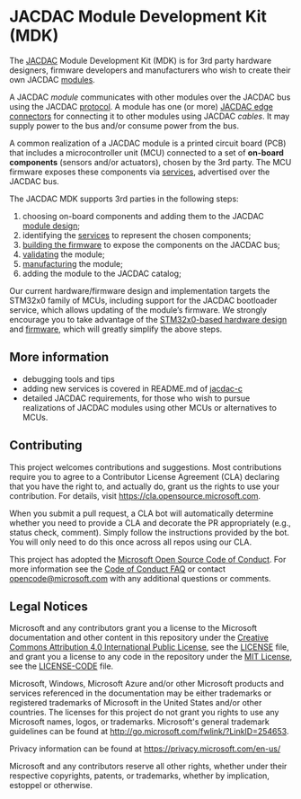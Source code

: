 # JACDAC Module Development Kit (MDK)

The [JACDAC](https://aka.ms/jacdac) Module Development Kit (MDK) is for 3rd party hardware designers, firmware developers and manufacturers who wish to create their own JACDAC [modules](https://microsoft.github.io/jacdac-ts/devices/). 

A JACDAC _module_ communicates with other modules over the JACDAC bus using the JACDAC [protocol](https://microsoft.github.io/jacdac-ts/reference/protocol/). A module has one (or more) [JACDAC edge connectors](./connector) for connecting it to other modules using JACDAC _cables_. It may supply power to the bus and/or consume power from the bus. 

A common realization of a JACDAC module is a printed circuit board (PCB) that includes a microcontroller unit (MCU) connected to a set of **on-board components** (sensors and/or actuators), chosen by the 3rd party. The MCU firmware exposes these components via [services](https://microsoft.github.io/jacdac-ts/services/), advertised over the JACDAC bus.

The JACDAC MDK supports 3rd parties in the following steps:
1.	choosing on-board components and adding them to the JACDAC [module design](./module_design);
2.	identifying the [services](https://microsoft.github.io/jacdac-ts/services/) to represent the chosen components;
3.	[building the firmware](https://github.com/microsoft/jacdac-stm32x0) to expose the components on the JACDAC bus;
4.	[validating](./module_validation) the module;
5.	[manufacturing](./module_manufacture) the module;
6.	adding the module to the JACDAC catalog;  

Our current hardware/firmware design and implementation targets the STM32x0 family of MCUs, including support for the JACDAC bootloader service, which allows updating of the module’s firmware. We strongly encourage you to take advantage of the [STM32x0-based hardware design](./module_design) and [firmware](https://github.com/microsoft/jacdac-stm32x0), which will greatly simplify the above steps.

## More information

- debugging tools and tips
- adding new services is covered in README.md of [jacdac-c](https://github.com/microsoft/jacdac-c)
- detailed JACDAC requirements, for those who wish to pursue realizations of JACDAC modules using other MCUs or alternatives to MCUs.

## Contributing

This project welcomes contributions and suggestions.  Most contributions require you to agree to a
Contributor License Agreement (CLA) declaring that you have the right to, and actually do, grant us
the rights to use your contribution. For details, visit https://cla.opensource.microsoft.com.

When you submit a pull request, a CLA bot will automatically determine whether you need to provide
a CLA and decorate the PR appropriately (e.g., status check, comment). Simply follow the instructions
provided by the bot. You will only need to do this once across all repos using our CLA.

This project has adopted the [Microsoft Open Source Code of Conduct](https://opensource.microsoft.com/codeofconduct/).
For more information see the [Code of Conduct FAQ](https://opensource.microsoft.com/codeofconduct/faq/) or
contact [opencode@microsoft.com](mailto:opencode@microsoft.com) with any additional questions or comments.

## Legal Notices

Microsoft and any contributors grant you a license to the Microsoft documentation and other content
in this repository under the [Creative Commons Attribution 4.0 International Public License](https://creativecommons.org/licenses/by/4.0/legalcode),
see the [LICENSE](LICENSE) file, and grant you a license to any code in the repository under the [MIT License](https://opensource.org/licenses/MIT), see the
[LICENSE-CODE](LICENSE-CODE) file.

Microsoft, Windows, Microsoft Azure and/or other Microsoft products and services referenced in the documentation
may be either trademarks or registered trademarks of Microsoft in the United States and/or other countries.
The licenses for this project do not grant you rights to use any Microsoft names, logos, or trademarks.
Microsoft's general trademark guidelines can be found at http://go.microsoft.com/fwlink/?LinkID=254653.

Privacy information can be found at https://privacy.microsoft.com/en-us/

Microsoft and any contributors reserve all other rights, whether under their respective copyrights, patents,
or trademarks, whether by implication, estoppel or otherwise.
